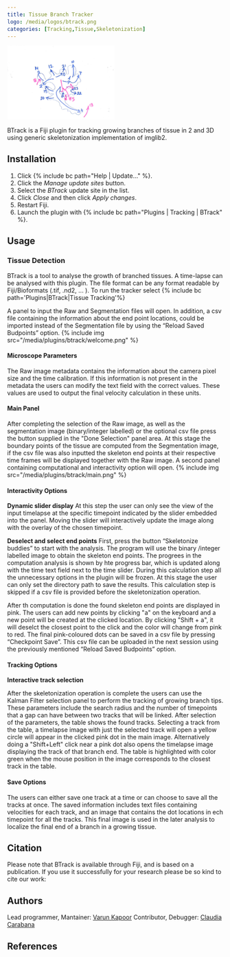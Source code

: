 ```yaml
---
title: Tissue Branch Tracker
logo: /media/logos/btrack.png
categories: [Tracking,Tissue,Skeletonization]
---
```


<img src="/media/icons/btrack.png" width="250"/> 

BTrack is a Fiji plugin for tracking growing branches of tissue in 2 and 3D using generic skeletonization implementation of imglib2.

## Installation

1.  Click {% include bc path="Help | Update..." %}.
2.  Click the *Manage update sites* button.
3.  Select the *BTrack* update site in the list.
4.  Click *Close* and then click *Apply changes*.
5.  Restart Fiji.
6.  Launch the plugin with {% include bc path="Plugins | Tracking | BTrack" %}.

## Usage

### Tissue Detection

BTrack is a tool to analyse the growth of branched tissues. A time-lapse can be analysed with this plugin. The file format can be any format readable by Fiji/Bioformats (.tif, .nd2, ... ). To run the tracker select {% include bc path='Plugins|BTrack|Tissue Tracking'%}

A panel to input the Raw and Segmentation files will open. In addition, a csv file containing the information about the end point locations, could be imported instead of the Segmentation file by using the “Reload Saved Budpoints” option. 
{% include img src="/media/plugins/btrack/welcome.png" %}



#### Microscope Parameters
The Raw image metadata contains the information about the camera pixel size and the time calibration. If this information is not present in the metadata the users can modify the text field with the correct values. These values are used to output the final velocity calculation in these units.

#### Main Panel
After completing the selection of the Raw image, as well as the segmentation image (binary/integer labelled) or the optional csv file press the button supplied in the "Done Selection" panel area. At this stage the boundary points of the tissue are computed from the Segmentation image, if the csv file was also inputted the skeleton end points at their respective time frames will be displayed together with the Raw image. A second panel containing computational and interactivity option will open.
{% include img src="/media/plugins/btrack/main.png" %}


#### Interactivity Options


**Dynamic slider display**
At this step the user can only see the view of the input timelapse at the specific timepoint indicated by the slider embedded into the panel. Moving the slider will interactively update the image along with the overlay of the chosen timepoint.


**Deselect and select end points**
First, press the button “Skeletonize buddies” to start with the analysis. The program will use the binary /integer labelled image to obtain the skeleton end points. The progrees in the computation analysis is shown by hte progress bar, which is updated along with the time text field next to the time slider. During this calculation step all the unnecessary options in the plugin will be frozen. At this stage the user can only set the directory path to save the results. This calculation step is skipped if a csv file is provided before the skeletonization operation.

After th computation is done the found skeleton end points are displayed in pink. The users can add new points by clicking "a" on the keyboard and a new point will be created at the clicked location. By clicking "Shift + a", it will deselct the closest point to the click and the color will change from pink to red. The final pink-coloured dots can be saved in a csv file by pressing “Checkpoint Save”. This csv file can be uploaded in the next session using the previously mentioned “Reload Saved Budpoints” option. 
#### Tracking Options

**Interactive track selection**

After the skeletonization operation is complete the users can use the Kalman Filter selection panel to perform the tracking of growing branch tips. These parameters include the search radius and the number of timepoints that a gap can have between two tracks that will be linked. 
After selection of the parameters, the table shows the found tracks. Selecting a track from the table, a timelapse image with just the selected track will open a yellow circle will appear in the clicked pink dot in the main image. Alternatively doing a "Shift+Left" click near a pink dot also opens the timelapse image displaying the track of that branch end. The table is highlighted with color green when the mouse position in the image corresponds to the closest track in the table.

#### Save Options

The users can either save one track at a time or can choose to save all the tracks at once. The saved information includes text files containing velocities for each track, and an image that contains the dot locations in ech timepoint for all the tracks. This final image is used in the later analysis to localize the final end of a branch in a growing tissue.

## Citation

Please note that BTrack is available through Fiji, and is based on a publication. If you use it successfully for your research please be so kind to cite our work:

## Authors

Lead programmer, Mantainer: [Varun Kapoor](/people/kapoorlab)
Contributor, Debugger: [Claudia Carabana](/people/claudiacarabana)

## References

[^1]: J. Munkres, "Algorithms for the Assignment and Transportation Problems", Journal of the Society for Industrial and Applied Mathematics, 5(1):32–38, 1957 March
